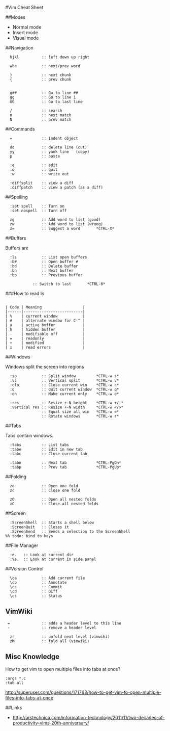 <!-- njnmdoc:  title="Vim"  -->


#Vim Cheat Sheet

##Modes

* Normal mode
* Insert mode
* Visual mode

##Navigation

```
  hjkl  		:: left down up right

  wbe   		:: next/prev word

  }     		:: next chunk
  {     		:: prev chunk


  g##   		:: Go to line ##
  gg    		:: Go to line 1
  GG    		:: Go to last line

  /     		:: search
  n     		:: next match
  N     		:: prev match
```

##Commands

```
  =     		:: Indent object

  dd            :: delete line (cut)
  yy            :: yank line   (copy)
  p             :: paste

  :e    		:: edit
  :q    		:: quit
  :w    		:: write out

  :diffsplit    :: view a diff
  :diffpatch    :: view a patch (as a diff)
```

##Spelling

```
  :set spell    :: Turn on
  :set nospell  :: Turn off

  zg            :: Add word to list (good)
  zw            :: Add word to list (wrong)
  z=            :: Suggest a word       *CTRL-X*
```

##Buffers

Buffers are

```
  :ls       	:: List open buffers
  :b#       	:: Open buffer #
  :bd       	:: Delete buffer
  :bn       	:: Next buffer
  :bp       	:: Previous buffer
```
                :: Switch to last       *CTRL-6*

###How to read ls

```

| Code | Meaning                  |
|------|--------------------------|
| %    | current window           |
| #    | alternate window for C-^ |
| a    | active buffer            |
| h    | hidden buffer            |
| -    | modifiable off           |
| =    | readonly                 |
| +    | modified                 |
| x    | read errors              |
```


##Windows

Windows split the screen into regions

```
  :sp       	:: Split window         *CTRL-w s*
  :vs       	:: Vertical split       *CTRL-w v*
  :clo      	:: Close current win    *CTRL-w c*
  :q            :: Quit current window  *CTRL-w q*
  :on       	:: Make current only    *CTRL-w o*

  :res          :: Resize +-N height    *CTRL-w +/-*
  :vertical res :: Resize +-N width     *CTRL-w </>*
                :: Equal size all win   *CTRL-w =*
                :: Rotate windows       *CTRL-w r*
```

##Tabs

Tabs contain windows.

```
  :tabs     	:: List tabs
  :tabe     	:: Edit in new tab
  :tabc     	:: Close current tab

  :tabn     	:: Next tab             *CTRL-PgDn*
  :tabp     	:: Prev tab             *CTRL-PgUp*

```

##Folding

```
  zo            :: Open one fold
  zc            :: Close one fold

  zO            :: Open all nested folds
  zC            :: Close all nested folds
```

##Screen

```
  :ScreenShell  :: Starts a shell below
  :ScreenQuit   :: Closes it
  :ScreenSend   :: Sends a selection to the ScreenShell
%% todo: bind to keys
```

##File Manager
```
  :e.   :: Look at current dir
  :Ve.  :: Look at current in side panel
```

##Version Control
```
  \ca 			:: Add current file
  \cb 			:: Annotate
  \cc 			:: Commit
  \cd 			:: Diff
  \cs 			:: Status
```

## VimWiki

```
 =              :: adds a header level to this line
 -              :: remove a header level

  zr            :: unfold next level (vimwiki)
  zM            :: fold all (vimwiki)
```

## Misc Knowledge

How to get vim to open multiple files into tabs at once?

```
:args *.c
:tab all
```

http://superuser.com/questions/171763/how-to-get-vim-to-open-multiple-files-into-tabs-at-once


##Links
  * http://arstechnica.com/information-technology/2011/11/two-decades-of-productivity-vims-20th-anniversary/
